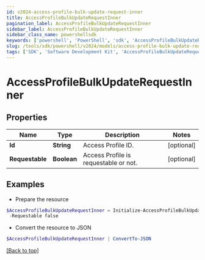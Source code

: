 ```yaml
---
id: v2024-access-profile-bulk-update-request-inner
title: AccessProfileBulkUpdateRequestInner
pagination_label: AccessProfileBulkUpdateRequestInner
sidebar_label: AccessProfileBulkUpdateRequestInner
sidebar_class_name: powershellsdk
keywords: ['powershell', 'PowerShell', 'sdk', 'AccessProfileBulkUpdateRequestInner', 'V2024AccessProfileBulkUpdateRequestInner'] 
slug: /tools/sdk/powershell/v2024/models/access-profile-bulk-update-request-inner
tags: ['SDK', 'Software Development Kit', 'AccessProfileBulkUpdateRequestInner', 'V2024AccessProfileBulkUpdateRequestInner']
---
```



# AccessProfileBulkUpdateRequestInner

## Properties

Name | Type | Description | Notes
------------ | ------------- | ------------- | -------------
**Id** | **String** | Access Profile ID. | [optional] 
**Requestable** | **Boolean** | Access Profile is requestable or not. | [optional] 

## Examples

- Prepare the resource
```powershell
$AccessProfileBulkUpdateRequestInner = Initialize-AccessProfileBulkUpdateRequestInner  -Id 464ae7bf-791e-49fd-b746-06a2e4a8 `
 -Requestable false
```

- Convert the resource to JSON
```powershell
$AccessProfileBulkUpdateRequestInner | ConvertTo-JSON
```


[[Back to top]](#) 

